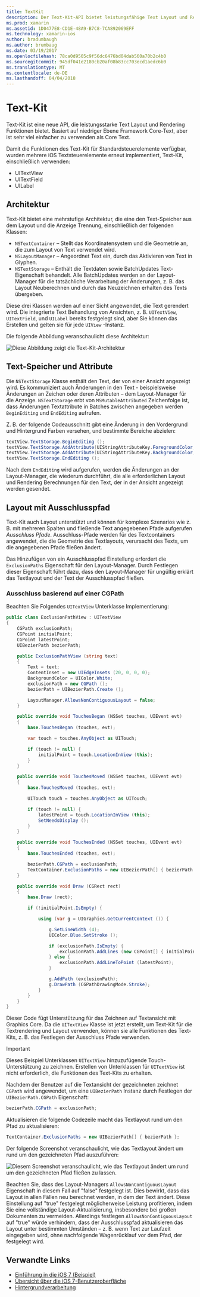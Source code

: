 ```yaml
---
title: TextKit
description: Der Text-Kit-API bietet leistungsfähige Text Layout und Rendering-Funktionen in Xamarin.iOS.
ms.prod: xamarin
ms.assetid: 1D0477E8-CD1E-48A9-B7C8-7CA892069EFF
ms.technology: xamarin-ios
author: bradumbaugh
ms.author: brumbaug
ms.date: 03/19/2017
ms.openlocfilehash: 78ca0d9505c9f56dc6476bd04dab560a70b2c4b0
ms.sourcegitcommit: 945df041e2180cb20af08b83cc703ecd1aedc6b0
ms.translationtype: MT
ms.contentlocale: de-DE
ms.lasthandoff: 04/04/2018
---
```

# <a name="text-kit"></a>Text-Kit

Text-Kit ist eine neue API, die leistungsstarke Text Layout und Rendering Funktionen bietet. Basiert auf niedriger Ebene Framework Core-Text, aber ist sehr viel einfacher zu verwenden als Core Text.

Damit die Funktionen des Text-Kit für Standardsteuerelemente verfügbar, wurden mehrere iOS Textsteuerelemente erneut implementiert, Text-Kit, einschließlich verwenden:

-  UITextView
-  UITextField
-  UILabel


## <a name="architecture"></a>Architektur

Text-Kit bietet eine mehrstufige Architektur, die eine den Text-Speicher aus dem Layout und die Anzeige Trennung, einschließlich der folgenden Klassen:

-  `NSTextContainer` – Stellt das Koordinatensystem und die Geometrie an, die zum Layout von Text verwendet wird.
-  `NSLayoutManager` – Angeordnet Text ein, durch das Aktivieren von Text in Glyphen. 
-  `NSTextStorage` – Enthält die Textdaten sowie BatchUpdates Text-Eigenschaft behandelt. Alle BatchUpdates werden an der Layout-Manager für die tatsächliche Verarbeitung der Änderungen, z. B. das Layout Neuberechnen und durch das Neuzeichnen erhalten des Texts übergeben.


Diese drei Klassen werden auf einer Sicht angewendet, die Text gerendert wird. Die integrierte Text Behandlung von Ansichten, z. B. `UITextView`, `UITextField`, und `UILabel` bereits festgelegt sind, aber Sie können das Erstellen und gelten sie für jede `UIView` -Instanz.

Die folgende Abbildung veranschaulicht diese Architektur:

 ![](textkit-images/textkitarch.png "Diese Abbildung zeigt die Text-Kit-Architektur")

## <a name="text-storage-and-attributes"></a>Text-Speicher und Attribute

Die `NSTextStorage` Klasse enthält den Text, der von einer Ansicht angezeigt wird. Es kommuniziert auch Änderungen in den Text - beispielsweise Änderungen an Zeichen oder deren Attributen – dem Layout-Manager für die Anzeige. `NSTextStorage` erbt von `MSMutableAttributed` Zeichenfolge ist, dass Änderungen Textattribute in Batches zwischen angegeben werden `BeginEditing` und `EndEditing` aufrufen.

Z. B. der folgende Codeausschnitt gibt eine Änderung in den Vordergrund und Hintergrund Farben versehen, und bestimmte Bereiche abzielen:

```csharp
textView.TextStorage.BeginEditing ();
textView.TextStorage.AddAttribute(UIStringAttributeKey.ForegroundColor, UIColor.Green, new NSRange(200, 400));
textView.TextStorage.AddAttribute(UIStringAttributeKey.BackgroundColor, UIColor.Black, new NSRange(210, 300));
textView.TextStorage.EndEditing ();
```

Nach dem `EndEditing` wird aufgerufen, werden die Änderungen an der Layout-Manager, die wiederum durchführt, die alle erforderlichen Layout und Rendering Berechnungen für den Text, der in der Ansicht angezeigt werden gesendet.

## <a name="layout-with-exclusion-path"></a>Layout mit Ausschlusspfad

Text-Kit auch Layout unterstützt und können für komplexe Szenarios wie z. B. mit mehreren Spalten und fließende Text angegebenen Pfade aufgerufen *Ausschluss Pfade*. Ausschluss-Pfade werden für des Textcontainers angewendet, die die Geometrie des Textlayouts, verursacht des Texts, um die angegebenen Pfade fließen ändert.

Das Hinzufügen von ein Ausschlusspfad Einstellung erfordert die `ExclusionPaths` Eigenschaft für den Layout-Manager. Durch Festlegen dieser Eigenschaft führt dazu, dass den Layout-Manager für ungültig erklärt das Textlayout und der Text der Ausschlusspfad fließen.

### <a name="exclusion-based-on-a-cgpath"></a>Ausschluss basierend auf einer CGPath

Beachten Sie Folgendes `UITextView` Unterklasse Implementierung:

```csharp
public class ExclusionPathView : UITextView
{
    CGPath exclusionPath;
    CGPoint initialPoint;
    CGPoint latestPoint;
    UIBezierPath bezierPath;

    public ExclusionPathView (string text)
    {
        Text = text;
        ContentInset = new UIEdgeInsets (20, 0, 0, 0);
        BackgroundColor = UIColor.White;
        exclusionPath = new CGPath ();
        bezierPath = UIBezierPath.Create ();

        LayoutManager.AllowsNonContiguousLayout = false;
    }

    public override void TouchesBegan (NSSet touches, UIEvent evt)
    {
        base.TouchesBegan (touches, evt);

        var touch = touches.AnyObject as UITouch;

        if (touch != null) {
            initialPoint = touch.LocationInView (this);
        }
    }

    public override void TouchesMoved (NSSet touches, UIEvent evt)
    {
        base.TouchesMoved (touches, evt);

        UITouch touch = touches.AnyObject as UITouch;

        if (touch != null) {
            latestPoint = touch.LocationInView (this);
            SetNeedsDisplay ();
        }
    }

    public override void TouchesEnded (NSSet touches, UIEvent evt)
    {
        base.TouchesEnded (touches, evt);

        bezierPath.CGPath = exclusionPath;
        TextContainer.ExclusionPaths = new UIBezierPath[] { bezierPath };
    }

    public override void Draw (CGRect rect)
    {
        base.Draw (rect);

        if (!initialPoint.IsEmpty) {

            using (var g = UIGraphics.GetCurrentContext ()) {

                g.SetLineWidth (4);
                UIColor.Blue.SetStroke ();

                if (exclusionPath.IsEmpty) {
                    exclusionPath.AddLines (new CGPoint[] { initialPoint, latestPoint });
                } else {
                    exclusionPath.AddLineToPoint (latestPoint);
                }

                g.AddPath (exclusionPath);
                g.DrawPath (CGPathDrawingMode.Stroke);
            }
        }
    }
}
```

Dieser Code fügt Unterstützung für das Zeichnen auf Textansicht mit Graphics Core. Da die `UITextView` Klasse ist jetzt erstellt, um Text-Kit für die Textrendering und Layout verwenden, können sie alle Funktionen des Text-Kits, z. B. das Festlegen der Ausschluss Pfade verwenden.

> [!IMPORTANT]
> Dieses Beispiel Unterklassen `UITextView` hinzuzufügende Touch-Unterstützung zu zeichnen. Erstellen von Unterklassen für `UITextView` ist nicht erforderlich, die Funktionen des Text-Kits zu erhalten.



Nachdem der Benutzer auf die Textansicht der gezeichneten zeichnet `CGPath` wird angewendet, um eine `UIBezierPath` Instanz durch Festlegen der `UIBezierPath.CGPath` Eigenschaft:

```csharp
bezierPath.CGPath = exclusionPath;
```

Aktualisieren die folgende Codezeile macht das Textlayout rund um den Pfad zu aktualisieren:

```csharp
TextContainer.ExclusionPaths = new UIBezierPath[] { bezierPath };
```

Der folgende Screenshot veranschaulicht, wie das Textlayout ändert um rund um den gezeichneten Pfad auszuführen:

<!-- ![](textkit-images/exclusionpath1.png "This screenshot illustrates how the text layout changes to flow around the drawn path")--> 
![](textkit-images/exclusionpath2.png "Diesem Screenshot veranschaulicht, wie das Textlayout ändert um rund um den gezeichneten Pfad fließen zu lassen.")

Beachten Sie, dass des Layout-Managers `AllowsNonContiguousLayout` Eigenschaft in diesem Fall auf "false" festgelegt ist. Dies bewirkt, dass das Layout in allen Fällen neu berechnet werden, in dem der Text ändert. Diese Einstellung auf "true" festgelegt möglicherweise Leistung profitieren, indem Sie eine vollständige Layout-Aktualisierung, insbesondere bei großen Dokumenten zu vermeiden. Allerdings festlegen `AllowsNonContiguousLayout` auf "true" würde verhindern, dass der Ausschlusspfad aktualisieren das Layout unter bestimmten Umständen – z. B. wenn Text zur Laufzeit eingegeben wird, ohne nachfolgende Wagenrücklauf vor dem Pfad, der festgelegt wird.


## <a name="related-links"></a>Verwandte Links

- [Einführung in die iOS 7 (Beispiel)](https://developer.xamarin.com/samples/monotouch/IntroToiOS7)
- [Übersicht über die iOS 7-Benutzeroberfläche](~/ios/platform/introduction-to-ios7/ios7-ui.md)
- [Hintergrundverarbeitung](~/ios/app-fundamentals/backgrounding/index.md)

